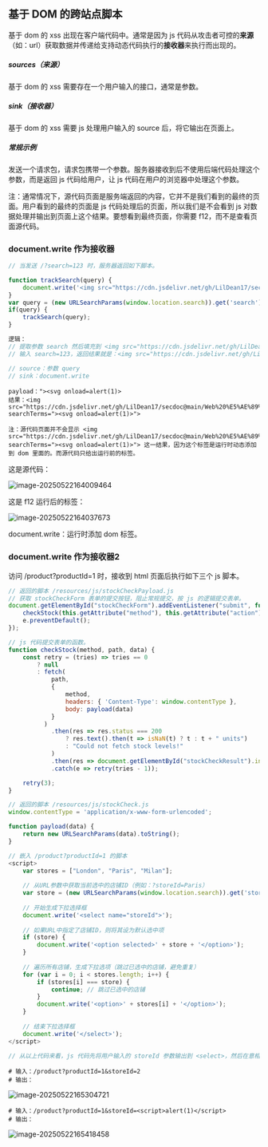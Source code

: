 ## 基于 DOM 的跨站点脚本

基于 dom 的 xss 出现在客户端代码中。通常是因为 js 代码从攻击者可控的**来源**（如：url）获取数据并传递给支持动态代码执行的**接收器**来执行而出现的。

##### sources（来源）

基于 dom 的 xss 需要存在一个用户输入的接口，通常是参数。

##### sink（接收器）

基于 dom 的 xss 需要 js 处理用户输入的 source 后，将它输出在页面上。

##### 常规示例

发送一个请求包，请求包携带一个参数。服务器接收到后不使用后端代码处理这个参数，而是返回 js 代码给用户，让 js 代码在用户的浏览器中处理这个参数。

注：通常情况下，源代码页面是服务端返回的内容，它并不是我们看到的最终的页面。用户看到的最终的页面是 js 代码处理后的页面，所以我们是不会看到 js 对数据处理并输出到页面上这个结果。要想看到最终页面，你需要 f12，而不是查看页面源代码。

### document.write 作为接收器

```js
// 当发送 /?search=123 时，服务器返回如下脚本。

function trackSearch(query) {
    document.write('<img src="https://cdn.jsdelivr.net/gh/LilDean17/secdoc@main/Web%20%E5%AE%89%E5%85%A8/XSS%20%E8%B7%A8%E7%AB%99%E8%84%9A%E6%9C%AC%E6%94%BB%E5%87%BB//resources/images/tracker.gif?searchTerms='+query+'">');
}
var query = (new URLSearchParams(window.location.search)).get('search');
if(query) {
    trackSearch(query);
}

逻辑：
// 提取参数 search 然后填充到 <img src="https://cdn.jsdelivr.net/gh/LilDean17/secdoc@main/Web%20%E5%AE%89%E5%85%A8/XSS%20%E8%B7%A8%E7%AB%99%E8%84%9A%E6%9C%AC%E6%94%BB%E5%87%BB//resources/images/tracker.gif?searchTerms=query"> 中的 query。
// 输入 search=123，返回结果就是：<img src="https://cdn.jsdelivr.net/gh/LilDean17/secdoc@main/Web%20%E5%AE%89%E5%85%A8/XSS%20%E8%B7%A8%E7%AB%99%E8%84%9A%E6%9C%AC%E6%94%BB%E5%87%BB//resources/images/tracker.gif?searchTerms=123"> 

// source：参数 query
// sink：document.write
```

```
payload："><svg onload=alert(1)>
结果：<img src="https://cdn.jsdelivr.net/gh/LilDean17/secdoc@main/Web%20%E5%AE%89%E5%85%A8/XSS%20%E8%B7%A8%E7%AB%99%E8%84%9A%E6%9C%AC%E6%94%BB%E5%87%BB//resources/images/tracker.gif?searchTerms="><svg onload=alert(1)>"> 

注：源代码页面并不会显示 <img src="https://cdn.jsdelivr.net/gh/LilDean17/secdoc@main/Web%20%E5%AE%89%E5%85%A8/XSS%20%E8%B7%A8%E7%AB%99%E8%84%9A%E6%9C%AC%E6%94%BB%E5%87%BB//resources/images/tracker.gif?searchTerms="><svg onload=alert(1)>"> 这一结果，因为这个标签是运行时动态添加到 dom 里面的。而源代码只给出运行前的标签。
```

这是源代码：

![image-20250522164009464](https://cdn.jsdelivr.net/gh/LilDean17/secdoc@main/Web%20%E5%AE%89%E5%85%A8/XSS%20%E8%B7%A8%E7%AB%99%E8%84%9A%E6%9C%AC%E6%94%BB%E5%87%BB/images/image-20250522164009464.png)

这是 f12 运行后的标签：

![image-20250522164037673](https://cdn.jsdelivr.net/gh/LilDean17/secdoc@main/Web%20%E5%AE%89%E5%85%A8/XSS%20%E8%B7%A8%E7%AB%99%E8%84%9A%E6%9C%AC%E6%94%BB%E5%87%BB/images/image-20250522164037673.png)

document.write：运行时添加 dom 标签。

### document.write 作为接收器2

访问 /product?productId=1 时，接收到 html 页面后执行如下三个 js 脚本。

```js
// 返回的脚本 /resources/js/stockCheckPayload.js
// 获取 stockCheckForm 表单的提交按钮，阻止常规提交，按 js 的逻辑提交表单。
document.getElementById("stockCheckForm").addEventListener("submit", function(e) {
    checkStock(this.getAttribute("method"), this.getAttribute("action"), new FormData(this));
    e.preventDefault();
});

// js 代码提交表单的函数。
function checkStock(method, path, data) {
    const retry = (tries) => tries == 0
        ? null
        : fetch(
            path,
            {
                method,
                headers: { 'Content-Type': window.contentType },
                body: payload(data)
            }
          )
            .then(res => res.status === 200
                ? res.text().then(t => isNaN(t) ? t : t + " units")
                : "Could not fetch stock levels!"
            )
            .then(res => document.getElementById("stockCheckResult").innerHTML = res)
            .catch(e => retry(tries - 1));

    retry(3);
}
```

```js
// 返回的脚本 /resources/js/stockCheck.js
window.contentType = 'application/x-www-form-urlencoded';

function payload(data) {
    return new URLSearchParams(data).toString();
}
```

```js
// 嵌入 /product?productId=1 的脚本
<script>
    var stores = ["London", "Paris", "Milan"];
    
    // 从URL参数中获取当前选中的店铺ID（例如：?storeId=Paris）
    var store = (new URLSearchParams(window.location.search)).get('storeId');
    
    // 开始生成下拉选择框
    document.write('<select name="storeId">');
    
    // 如果URL中指定了店铺ID，则将其设为默认选中项
    if (store) {
        document.write('<option selected>' + store + '</option>');
    }
    
    // 遍历所有店铺，生成下拉选项（跳过已选中的店铺，避免重复）
    for (var i = 0; i < stores.length; i++) {
        if (stores[i] === store) {
            continue; // 跳过已选中的店铺
        }
        document.write('<option>' + stores[i] + '</option>');
    }
    
    // 结束下拉选择框
    document.write('</select>');
</script>

// 从以上代码来看，js 代码先将用户输入的 storeId 参数输出到 <select>，然后在意相同的方式将 stores 列表中的值输出。
```

```
# 输入：/product?productId=1&storeId=2
# 输出：
```

![image-20250522165304721](https://cdn.jsdelivr.net/gh/LilDean17/secdoc@main/Web%20%E5%AE%89%E5%85%A8/XSS%20%E8%B7%A8%E7%AB%99%E8%84%9A%E6%9C%AC%E6%94%BB%E5%87%BB/images/image-20250522165304721.png)

```
# 输入：/product?productId=1&storeId=<script>alert(1)</script>
# 输出：
```

![image-20250522165418458](https://cdn.jsdelivr.net/gh/LilDean17/secdoc@main/Web%20%E5%AE%89%E5%85%A8/XSS%20%E8%B7%A8%E7%AB%99%E8%84%9A%E6%9C%AC%E6%94%BB%E5%87%BB/images/image-20250522165418458.png)